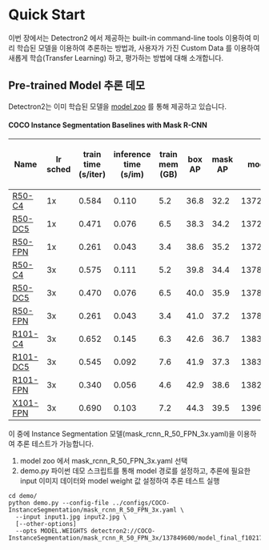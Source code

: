 # Quick Start

이번 장에서는 Detectron2 에서 제공하는 built-in command-line tools 이용하여 미리 학습된 모델을 이용하여 추론하는 방법과, 사용자가 가진 Custom Data 를 이용하여 새롭게 학습(Transfer Learning) 하고, 평가하는 방법에 대해 소개합니다.





## Pre-trained Model 추론 데모

Detectron2는 이미 학습된 모델을 [model zoo](https://github.com/facebookresearch/detectron2/blob/main/MODEL\_ZOO.md) 를 통해 제공하고 있습니다.

#### COCO Instance Segmentation Baselines with Mask R-CNN

| Name                                                                                                                                           | <p>lr<br>sched</p> | <p>train<br>time<br>(s/iter)</p> | <p>inference<br>time<br>(s/im)</p> | <p>train<br>mem<br>(GB)</p> | <p>box<br>AP</p> | <p>mask<br>AP</p> | model id  | download                                                                                                                                                                                                                                                                                       |
| ---------------------------------------------------------------------------------------------------------------------------------------------- | ------------------ | -------------------------------- | ---------------------------------- | --------------------------- | ---------------- | ----------------- | --------- | ---------------------------------------------------------------------------------------------------------------------------------------------------------------------------------------------------------------------------------------------------------------------------------------------- |
| [R50-C4](https://github.com/facebookresearch/detectron2/blob/main/configs/COCO-InstanceSegmentation/mask\_rcnn\_R\_50\_C4\_1x.yaml)            | 1x                 | 0.584                            | 0.110                              | 5.2                         | 36.8             | 32.2              | 137259246 | [model](https://dl.fbaipublicfiles.com/detectron2/COCO-InstanceSegmentation/mask\_rcnn\_R\_50\_C4\_1x/137259246/model\_final\_9243eb.pkl) \| [metrics](https://dl.fbaipublicfiles.com/detectron2/COCO-InstanceSegmentation/mask\_rcnn\_R\_50\_C4\_1x/137259246/metrics.json)                   |
| [R50-DC5](https://github.com/facebookresearch/detectron2/blob/main/configs/COCO-InstanceSegmentation/mask\_rcnn\_R\_50\_DC5\_1x.yaml)          | 1x                 | 0.471                            | 0.076                              | 6.5                         | 38.3             | 34.2              | 137260150 | [model](https://dl.fbaipublicfiles.com/detectron2/COCO-InstanceSegmentation/mask\_rcnn\_R\_50\_DC5\_1x/137260150/model\_final\_4f86c3.pkl) \| [metrics](https://dl.fbaipublicfiles.com/detectron2/COCO-InstanceSegmentation/mask\_rcnn\_R\_50\_DC5\_1x/137260150/metrics.json)                 |
| [R50-FPN](https://github.com/facebookresearch/detectron2/blob/main/configs/COCO-InstanceSegmentation/mask\_rcnn\_R\_50\_FPN\_1x.yaml)          | 1x                 | 0.261                            | 0.043                              | 3.4                         | 38.6             | 35.2              | 137260431 | [model](https://dl.fbaipublicfiles.com/detectron2/COCO-InstanceSegmentation/mask\_rcnn\_R\_50\_FPN\_1x/137260431/model\_final\_a54504.pkl) \| [metrics](https://dl.fbaipublicfiles.com/detectron2/COCO-InstanceSegmentation/mask\_rcnn\_R\_50\_FPN\_1x/137260431/metrics.json)                 |
| [R50-C4](https://github.com/facebookresearch/detectron2/blob/main/configs/COCO-InstanceSegmentation/mask\_rcnn\_R\_50\_C4\_3x.yaml)            | 3x                 | 0.575                            | 0.111                              | 5.2                         | 39.8             | 34.4              | 137849525 | [model](https://dl.fbaipublicfiles.com/detectron2/COCO-InstanceSegmentation/mask\_rcnn\_R\_50\_C4\_3x/137849525/model\_final\_4ce675.pkl) \| [metrics](https://dl.fbaipublicfiles.com/detectron2/COCO-InstanceSegmentation/mask\_rcnn\_R\_50\_C4\_3x/137849525/metrics.json)                   |
| [R50-DC5](https://github.com/facebookresearch/detectron2/blob/main/configs/COCO-InstanceSegmentation/mask\_rcnn\_R\_50\_DC5\_3x.yaml)          | 3x                 | 0.470                            | 0.076                              | 6.5                         | 40.0             | 35.9              | 137849551 | [model](https://dl.fbaipublicfiles.com/detectron2/COCO-InstanceSegmentation/mask\_rcnn\_R\_50\_DC5\_3x/137849551/model\_final\_84107b.pkl) \| [metrics](https://dl.fbaipublicfiles.com/detectron2/COCO-InstanceSegmentation/mask\_rcnn\_R\_50\_DC5\_3x/137849551/metrics.json)                 |
| [R50-FPN](https://github.com/facebookresearch/detectron2/blob/main/configs/COCO-InstanceSegmentation/mask\_rcnn\_R\_50\_FPN\_3x.yaml)          | 3x                 | 0.261                            | 0.043                              | 3.4                         | 41.0             | 37.2              | 137849600 | [model](https://dl.fbaipublicfiles.com/detectron2/COCO-InstanceSegmentation/mask\_rcnn\_R\_50\_FPN\_3x/137849600/model\_final\_f10217.pkl) \| [metrics](https://dl.fbaipublicfiles.com/detectron2/COCO-InstanceSegmentation/mask\_rcnn\_R\_50\_FPN\_3x/137849600/metrics.json)                 |
| [R101-C4](https://github.com/facebookresearch/detectron2/blob/main/configs/COCO-InstanceSegmentation/mask\_rcnn\_R\_101\_C4\_3x.yaml)          | 3x                 | 0.652                            | 0.145                              | 6.3                         | 42.6             | 36.7              | 138363239 | [model](https://dl.fbaipublicfiles.com/detectron2/COCO-InstanceSegmentation/mask\_rcnn\_R\_101\_C4\_3x/138363239/model\_final\_a2914c.pkl) \| [metrics](https://dl.fbaipublicfiles.com/detectron2/COCO-InstanceSegmentation/mask\_rcnn\_R\_101\_C4\_3x/138363239/metrics.json)                 |
| [R101-DC5](https://github.com/facebookresearch/detectron2/blob/main/configs/COCO-InstanceSegmentation/mask\_rcnn\_R\_101\_DC5\_3x.yaml)        | 3x                 | 0.545                            | 0.092                              | 7.6                         | 41.9             | 37.3              | 138363294 | [model](https://dl.fbaipublicfiles.com/detectron2/COCO-InstanceSegmentation/mask\_rcnn\_R\_101\_DC5\_3x/138363294/model\_final\_0464b7.pkl) \| [metrics](https://dl.fbaipublicfiles.com/detectron2/COCO-InstanceSegmentation/mask\_rcnn\_R\_101\_DC5\_3x/138363294/metrics.json)               |
| [R101-FPN](https://github.com/facebookresearch/detectron2/blob/main/configs/COCO-InstanceSegmentation/mask\_rcnn\_R\_101\_FPN\_3x.yaml)        | 3x                 | 0.340                            | 0.056                              | 4.6                         | 42.9             | 38.6              | 138205316 | [model](https://dl.fbaipublicfiles.com/detectron2/COCO-InstanceSegmentation/mask\_rcnn\_R\_101\_FPN\_3x/138205316/model\_final\_a3ec72.pkl) \| [metrics](https://dl.fbaipublicfiles.com/detectron2/COCO-InstanceSegmentation/mask\_rcnn\_R\_101\_FPN\_3x/138205316/metrics.json)               |
| [X101-FPN](https://github.com/facebookresearch/detectron2/blob/main/configs/COCO-InstanceSegmentation/mask\_rcnn\_X\_101\_32x8d\_FPN\_3x.yaml) | 3x                 | 0.690                            | 0.103                              | 7.2                         | 44.3             | 39.5              | 139653917 | [model](https://dl.fbaipublicfiles.com/detectron2/COCO-InstanceSegmentation/mask\_rcnn\_X\_101\_32x8d\_FPN\_3x/139653917/model\_final\_2d9806.pkl) \| [metrics](https://dl.fbaipublicfiles.com/detectron2/COCO-InstanceSegmentation/mask\_rcnn\_X\_101\_32x8d\_FPN\_3x/139653917/metrics.json) |



이 중에 Instance Segmentation 모델(mask\_rcnn\_R\_50\_FPN\_3x.yaml)을 이용하여 추론 테스트가 가능합니다.

1. model zoo 에서 mask\_rcnn\_R\_50\_FPN\_3x.yaml 선택
2. demo.py 파이썬 데모 스크립트를 통해 model 경로를 설정하고, 추론에 필요한 input 이미지 데이터와 model weight 값 설정하여 추론 테스트 실행

```
cd demo/
python demo.py --config-file ../configs/COCO-InstanceSegmentation/mask_rcnn_R_50_FPN_3x.yaml \
  --input input1.jpg input2.jpg \
  [--other-options]
  --opts MODEL.WEIGHTS detectron2://COCO-InstanceSegmentation/mask_rcnn_R_50_FPN_3x/137849600/model_final_f10217.pkl
```

&#x20;
